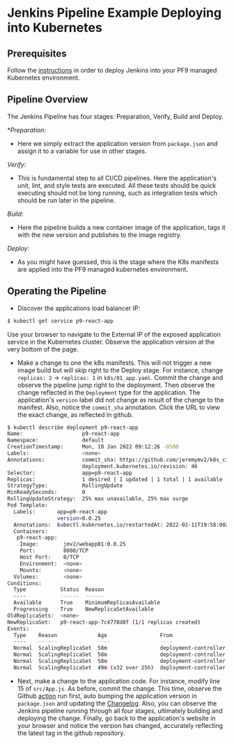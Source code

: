 # Jenkins Pipeline Example Deploying into Kubernetes

## Prerequisites

Follow the [instructions](https://github.com/jeremymv2/k8s_cicd/tree/main/jenkins/installation) in order to deploy
Jenkins into your PF9 managed Kubernetes environment.

## Pipeline Overview

The Jenkins Pipeline has four stages: Preparation, Verify, Build and Deploy.

**Preparation*:
- Here we simply extract the application version from `package.json` and assign it to a variable for use
in other stages.

*Verify*:
- This is fundamental step to all CI/CD pipelines. Here the application's unit, lint, and style tests
are executed. All these tests should be quick executing should not be long running, such as integration tests
which should be run later in the pipeline.

*Build*:
- Here the pipeline builds a new container image of the application, tags it with the new version and publishes to
the image registry.

*Deploy*:
- As you might have guessed, this is the stage where the K8s manifests are applied into the PF9 managed kubernetes environment.


## Operating the Pipeline

- Discover the applications load balancer IP:

```bash
$ kubectl get service p9-react-app
```
Use your browser to navigate to the External IP of the exposed application service in the Kubernetes cluster. Observe the application
version at the very bottom of the page.

- Make a change to one the k8s manifests. This will not trigger a new image build but will skip right to the Deploy stage.
For instance, change `replicas: 2` -> `replicas: 1` in `k8s/01_app.yaml`. Commit the change and observe the pipeline jump
right to the deployment. Then observe the change reflected in the `Deployment` type for the application. The application's `version`
label did not change as result of the change to the manifest. Also, notice the `commit_sha` annotation. Click the URL to view the exact
change, as reflected in github.

```bash
$ kubectl describe deployment p9-react-app
Name:                   p9-react-app
Namespace:              default
CreationTimestamp:      Mon, 10 Jan 2022 09:12:26 -0500
Labels:                 <none>
Annotations:            commit_sha: https://github.com/jeremymv2/k8s_cicd/commit/9428712493075e41ed3ce0717312feb93bd1cfdb
                        deployment.kubernetes.io/revision: 46
Selector:               app=p9-react-app
Replicas:               1 desired | 1 updated | 1 total | 1 available | 0 unavailable
StrategyType:           RollingUpdate
MinReadySeconds:        0
RollingUpdateStrategy:  25% max unavailable, 25% max surge
Pod Template:
  Labels:       app=p9-react-app
                version=0.0.25
  Annotations:  kubectl.kubernetes.io/restartedAt: 2022-01-11T19:58:00Z
  Containers:
   p9-react-app:
    Image:        jmv2/webapp01:0.0.25
    Port:         8080/TCP
    Host Port:    0/TCP
    Environment:  <none>
    Mounts:       <none>
  Volumes:        <none>
Conditions:
  Type           Status  Reason
  ----           ------  ------
  Available      True    MinimumReplicasAvailable
  Progressing    True    NewReplicaSetAvailable
OldReplicaSets:  <none>
NewReplicaSet:   p9-react-app-7c4778d8f (1/1 replicas created)
Events:
  Type    Reason             Age                 From                   Message
  ----    ------             ----                ----                   -------
  Normal  ScalingReplicaSet  58m                 deployment-controller  Scaled up replica set p9-react-app-64f7c5f7cf to 1
  Normal  ScalingReplicaSet  58m                 deployment-controller  Scaled down replica set p9-react-app-64f7c5f7cf to 0
  Normal  ScalingReplicaSet  58m                 deployment-controller  Scaled up replica set p9-react-app-674f99b8fc to 1
  Normal  ScalingReplicaSet  49m (x32 over 25h)  deployment-controller  (combined from similar events): Scaled down replica set p9-react-app-6d7dbfb5bf to 0
```

- Next, make a change to the application code. For instance, modify line 15 of `src/App.js`. As before,
commit the change. This time, observe the Github [action](https://github.com/jeremymv2/k8s_cicd/actions) run first, auto
bumping the application version in `package.json` and updating the [Changelog](https://github.com/jeremymv2/k8s_cicd/blob/main/jenkins/webapp01/CHANGELOG.md).
Also, you can observe the Jenkins pipeline running through all four stages, ultimately building and deploying the change.
Finally, go back to the application's website in your browser and notice the version has changed, accurately reflecting the latest
tag in the github repository.

